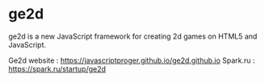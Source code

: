 # ge2d
ge2d is a new JavaScript framework for creating 2d games on HTML5 and JavaScript.

Ge2d website : https://javascriptproger.github.io/ge2d.github.io
Spark.ru : https://spark.ru/startup/ge2d
